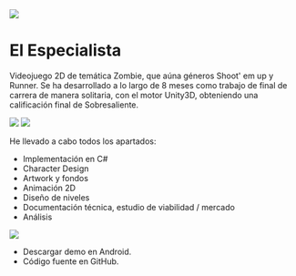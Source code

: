 <img src=../../../img/portfolio/especialista/captura1.png>

# El Especialista

Videojuego 2D de temática Zombie, que aúna géneros Shoot' em up y Runner. Se ha desarrollado a lo largo de 8 meses como trabajo de final de carrera de manera solitaria, con el motor Unity3D, obteniendo una calificación final de Sobresaliente.

<img src=../../../img/portfolio/especialista/captura2.png>
<img src=../../../img/portfolio/especialista/captura3.png>

<p mb-0>He llevado a cabo todos los apartados:</p>

- Implementación en C#
- Character Design
- Artwork y fondos
- Animación 2D
- Diseño de niveles
- Documentación técnica, estudio de viabilidad / mercado
- Análisis

<img src=../../../img/portfolio/especialista/captura4.png>

<div class="panel">
	<ul>
		<li>Descargar demo en Android.</li>
    	<li>Código fuente en GitHub.</li>
	</ul>
</div>
